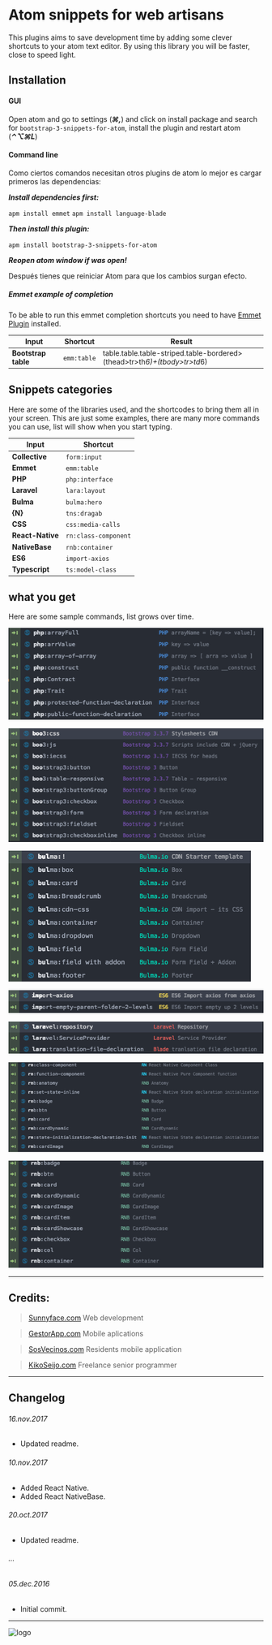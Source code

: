 # Atom snippets for web artisans

This plugins aims to save development time by adding some clever shortcuts to your atom text editor.
By using this library you will be faster, close to speed light.


## Installation

#### GUI

Open atom and go to settings (***&#8984;,***) and click on install package and search for `bootstrap-3-snippets-for-atom`, install the plugin and restart atom (***&#x2303;&#x2325;&#x2318;L***)

#### Command line

Como ciertos comandos necesitan otros plugins de atom lo mejor es cargar primeros las dependencias:

***Install dependencies first:***

  `apm install emmet`
  `apm install language-blade`

***Then install this plugin:***

  `apm install bootstrap-3-snippets-for-atom`

***Reopen atom window if was open!***

Después tienes que reiniciar Atom para que los cambios surgan efecto.

##### Emmet example of completion

To be able to run this emmet completion shortcuts you need to have [Emmet Plugin](https://github.com/emmetio/emmet-atom) installed.

Input | Shortcut | Result
------|----------|-----------
**Bootstrap table** | `emm:table` | table.table.table-striped.table-bordered>(thead>tr>th*6)+(tbody>tr>td*6)

## Snippets categories

Here are some of the libraries used, and the shortcodes to bring them all in your screen.
This are just some examples, there are many more commands you can use, list will show when you start typing.


| Input                | Shortcut
|----------------------|------------------------------------
| **Collective**       | `form:input`
| **Emmet**            | `emm:table`
| **PHP**              | `php:interface`
| **Laravel**          | `lara:layout`
| **Bulma**            | `bulma:hero`
| **{N}**              | `tns:dragab`
| **CSS**              | `css:media-calls`
| **React-Native**     | `rn:class-component`
| **NativeBase**       | `rnb:container`
| **ES6**              | `import-axios`
| **Typescript**       | `ts:model-class`

## what you get

Here are some sample commands, list grows over time.

![PHP](/res/php.png?raw=true "PHP")

![bootstrap3](/res/bootstrap3.png?raw=true "bootstrap3")

![Bulma](/res/bulma.png?raw=true "Bulma")

![ES6](/res/es6.png?raw=true "ES6")

![Laravel](/res/laravel.png?raw=true "Laravel")

![react-native](/res/react-native.png?raw=true "React-Native")

![NativeBase](/res/react.png?raw=true "NativeBase")




---
## Credits:

>  [Sunnyface.com](https://sunnyface.com "Programador ios málaga Marbella") Web development

> [GestorApp.com](https://gestorapp.com "Gestor de aplicaciones moviles en málaga, mijas, marbella") Mobile aplications

> [SosVecinos.com](https://sosvecinos.com "Plataforma móvil para la gestion de comunidades") Residents mobile application

> [KikoSeijo.com](https://kikoseijo.com "Programador freelance movil y Laravel") Freelance senior programmer

---
## Changelog




###### 16.nov.2017
- Updated readme.

###### 10.nov.2017
- Added React Native.
- Added React NativeBase.

###### 20.oct.2017
- Updated readme.

###### ...

###### 05.dec.2016
- Initial commit.


---


![logo]


[logo]: https://sunnyface.com/images/logo.png
